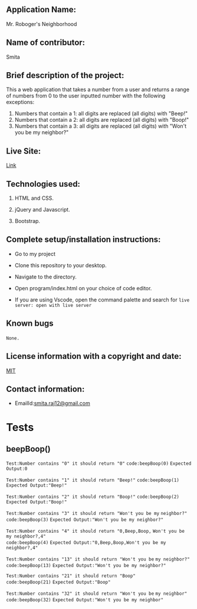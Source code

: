 ## Application Name:

Mr. Roboger's Neighborhood

## Name of contributor:

Smita   

## Brief description of the project:

This a web application that takes a number from a user and returns a range of numbers from 0 to the user inputted number with the following exceptions:

1. Numbers that contain a 1: all digits are replaced (all digits) with "Beep!"
2. Numbers that contain a 2: all digits are replaced (all digits) with "Boop!"
3. Numbers that contain a 3: all digits are replaced (all digits) with "Won't you be my neighbor?"

## Live Site:

[Link](https://smita-raj12.github.io/Roboger-Neighborhood)

## Technologies used:

1. HTML and CSS.

2. jQuery and Javascript.

3. Bootstrap.
    

## Complete setup/installation instructions:

* Go to my project       

* Clone this repository to your desktop.

* Navigate to the directory.

* Open program/index.html on your choice of code editor.

* If you are using Vscode, open the command palette and search for `live server: open with live server`


## Known bugs

`None.`     

## License information with a copyright and date:

 [MIT](https://opensource.org/licenses/MIT)

## Contact information:
   
* EmailId:smita.raj12@gmail.com


# Tests

## beepBoop()

`Test:Number contains "0" it should return "0"`
`code:beepBoop(0)`
`Expected Output:0`

`Test:Number contains "1" it should return "Beep!"`
`code:beepBoop(1)`
`Expected Output:"Beep!"`

`Test:Number contains "2" it should return "Boop!"`
`code:beepBoop(2)`
`Expected Output:"Boop!"`

`Test:Number contains "3" it should return "Won't you be my`
      `neighbor?"`         
`code:beepBoop(3)`
`Expected Output:"Won't you be my neighbor?"`

`Test:Number contains "4" it should return "0,Beep,Boop,`
      `Won't you be my neighbor?,4"`         
`code:beepBoop(4)`
`Expected Output:"0,Beep,Boop,Won't you be my neighbor?,4"`

`Test:Number contains "13" it should return "Won't you be` 
      `my neighbor?"`        
`code:beepBoop(13)`
`Expected Output:"Won't you be my neighbor?"`

`Test:Number contains "21" it should return "Boop"`        
`code:beepBoop(21)`
`Expected Output:"Boop"`

`Test:Number contains "32" it should return "Won't you be`
       `my neighbor"`        
`code:beepBoop(32)`
`Expected Output:"Won't you be my neighbor"`